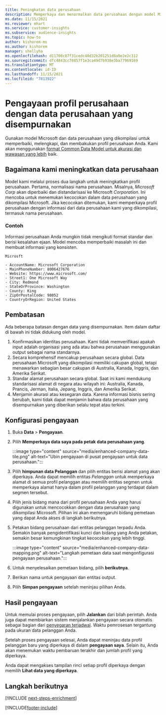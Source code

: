 ```yaml
---
title: Peningkatan data perusahaan
description: Memperkaya dan menormalkan data perusahaan dengan model Microsoft.
ms.date: 11/15/2021
ms.reviewer: mhart
ms.service: customer-insights
ms.subservice: audience-insights
ms.topic: how-to
author: kishorem-ms
ms.author: kishorem
manager: shellyha
ms.openlocfilehash: d11700c87f31cedc40d32b201251d8a9e2e2c312
ms.sourcegitcommit: dfc4843cc78857f1e3ca49d7b938e3ba77969169
ms.translationtype: MT
ms.contentlocale: id-ID
ms.lasthandoff: 11/15/2021
ms.locfileid: "7813922"
---
```

# <a name="enrichment-of-company-profiles-with-enhanced-company-data"></a>Pengayaan profil perusahaan dengan data perusahaan yang disempurnakan

Gunakan model Microsoft dan data perusahaan yang dikompilasi untuk memperbaiki, melengkapi, dan membakukan profil perusahaan Anda. Kami akan menggunakan [format Common Data Model untuk akurasi dan wawasan yang lebih](/common-data-model/schema/core/applicationcommon/account) baik.

## <a name="how-we-enhance-company-data"></a>Bagaimana kami meningkatkan data perusahaan

Model kami melalui proses dua langkah untuk meningkatkan profil perusahaan. Pertama, normalisasi nama perusahaan. Misalnya, *Microsoft Corp* akan diperbaiki dan distandarisasi ke Microsoft *Corporation*. Ini mencoba untuk menemukan kecocokan dalam data perusahaan yang dikompilasi Microsoft. Jika kecocokan ditemukan, kami memperkaya profil perusahaan dengan informasi dari data perusahaan kami yang dikompilasi, termasuk nama perusahaan.


### <a name="example"></a>Contoh

Informasi perusahaan Anda mungkin tidak mengikuti format standar dan berisi kesalahan ejaan. Model mencoba memperbaiki masalah ini dan membuat informasi yang konsisten.

```Input
Microsft
```

```Output
- AccountName: Microsoft Corporation
- MainPhoneNumber: 8006427676
- Website: https://www.microsoft.com/
- Street1: One Microsoft Way
- City: Redmond
- StateOrProvince: Washington
- County: King
- ZipOrPostalCode: 98052
- CountryOrRegion: United States
```

## <a name="limitations"></a>Pembatasan

Ada beberapa batasan dengan data yang disempurnakan. Item dalam daftar di bawah ini tidak didukung oleh model.

1.  Konfirmasikan identitas perusahaan. Kami tidak memverifikasi apakah input adalah organisasi yang ada atau bahwa perusahaan menggunakan output sebagai nama standarnya.
2.  Secara komprehensif mencakup perusahaan secara global. Data perusahaan Microsoft yang dikompilasi memiliki cakupan global, tetapi menawarkan sebagian besar cakupan di Australia, Kanada, Inggris, dan Amerika Serikat.
3.  Standar alamat perusahaan secara global. Saat ini kami mendukung standarisasi alamat di negara atau wilayah ini: Australia, Kanada, Prancis, Jerman, Italia, Jepang, Inggris, dan Amerika Serikat.
4.  Menjamin akurasi atau kesegaran data. Karena informasi bisnis sering berubah, kami tidak dapat menjamin bahwa data perusahaan yang disempurnakan yang diberikan selalu tepat atau terkini.

## <a name="configure-the-enrichment"></a>Konfigurasi pengayaan

1. Buka **Data** > **Pengayaan**.

1. Pilih **Memperkaya data saya pada petak** **data perusahaan yang**.

   :::image type="content" source="media/enhanced-company-data-tile.png" alt-text="Ubin pengayaan di pusat pengayaan untuk data perusahaan.":::

1. Pilih **himpunan data Pelanggan** dan pilih entitas berisi alamat yang akan diperkaya. Anda dapat memilih entitas *Pelanggan* untuk memperkaya alamat di semua profil pelanggan atau memilih entitas segmen untuk memperkaya alamat hanya dalam profil pelanggan yang terdapat dalam segmen tersebut.

1. Pilih jenis bidang mana dari profil perusahaan Anda yang harus digunakan untuk mencocokkan dengan data perusahaan yang dikompilasi Microsoft. Pilihan ini akan memengaruhi bidang pemetaan yang dapat Anda akses di langkah berikutnya.

1.  Petakan bidang perusahaan dari entitas pelanggan terpadu Anda. Semakin banyak pengidentifikasi kunci dan bidang yang Anda petakan, semakin besar kemungkinan tingkat kecocokan yang lebih tinggi.

    :::image type="content" source="media/enhanced-company-data-mapping.png" alt-text="Langkah pemetaan data saat mengonfigurasi pengayaan perusahaan.":::

1. Untuk menyelesaikan pemetaan bidang, pilih **berikutnya**.

1. Berikan nama untuk pengayaan dan entitas output.

1. Pilih **Simpan pengayaan** setelah meninjau pilihan Anda.

## <a name="enrichment-results"></a>Hasil pengayaan

Untuk memulai proses pengayaan, pilih **Jalankan** dari bilah perintah. Anda juga dapat membiarkan sistem menjalankan pengayaan secara otomatis sebagai bagian dari [penyegaran terjadwal](system.md#schedule-tab). Waktu pemrosesan tergantung pada ukuran data pelanggan Anda.

Setelah proses pengayaan selesai, Anda dapat meninjau data profil pelanggan baru yang diperkaya di dalam **pengayaan saya**. Selain itu, Anda akan menemukan waktu pembaruan terakhir dan jumlah profil yang diperkaya.

Anda dapat mengakses tampilan rinci setiap profil diperkaya dengan memilih **Lihat data yang diperkaya**.

## <a name="next-steps"></a>Langkah berikutnya

[!INCLUDE [next-steps-enrichment](../includes/next-steps-enrichment.md)]

[!INCLUDE[footer-include](../includes/footer-banner.md)]
